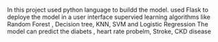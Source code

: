 In this project used python language to buildd the model.
used Flask to deploye the model in a user interface
supervied learning algorithms like Random Forest , Decision tree, KNN, SVM and Logistic Regression 
The model can predict the diabets , heart rate probelm, Stroke, CKD disease
